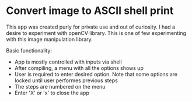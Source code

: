 # Convert image to ASCII shell print

This app was created purly for private use and out of curiosity. I had a desire to experiment with openCV library. This is one of few experimenting with this image manipulation library.

Basic functionality:
* App is mostly controlled with inputs via shell
* After compiling, a menu with all the options shows up
* User is required to enter desired option. Note that some options are locked until user performes previous steps
* The steps are numbered on the menu
* Enter 'X' or 'x' to close the app
